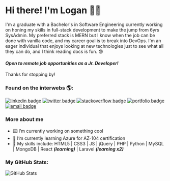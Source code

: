 # Hi there! I'm Logan 👨‍💻
I'm a graduate with a Bachelor's in Software Engineering currently working on honing my skills in full-stack development to make the jump from 6yrs SysAdmin. My preferred stack is MERN but I know when the job can be done with vanilla code, and my career goal is to break into DevOps. I'm an eager individual that enjoys looking at new technologies just to see what all they can do, and I think reading docs is fun. 😎

#### *Open to remote job opportunities as a Jr. Developer!*

Thanks for stopping by!


### Found on the interwebs 🌎:
[![linkedin badge](https://img.shields.io/badge/Logan_Poynter-30302f?style=flat&logo=linkedin)](https://www.linkedin.com/in/logan-poynter)
[![twitter badge](https://img.shields.io/badge/@mystikdeveloped-30302f?style=flat&logo=twitter)](https://twitter.com/mystikdeveloped)
[![stackoverflow badge](https://img.shields.io/badge/StackOverflow-30302f?style=flat&logo=stack-overflow)](https://stackoverflow.com/users/12128403/mystik-developed)
[![portfolio badge](https://img.shields.io/badge/My_Portfolio-30302f?style=flat&logo=google-chrome)](https://loganpoynter.dev)
[![email badge](https://img.shields.io/badge/Email_Me-30302f?style=flat&logo=gmail)](mailto:mystikdeveloped@gmail.com)

### More about me
- ⌨️ I’m currently working on something cool
- 🎉 I’m currently learning Azure for AZ-104 certification 
- 🚀 My skills include: HTML5 | CSS3 | JS | jQuery | PHP | Python | MySQL | MongoDB | React <b><i>(learning)</b></i> | Laravel <b><i>(learning x2)</b></i>  

### My GitHub Stats:
![GitHub Stats](https://github-readme-stats.vercel.app/api?username=mystikdeveloped&show_icons=true)
